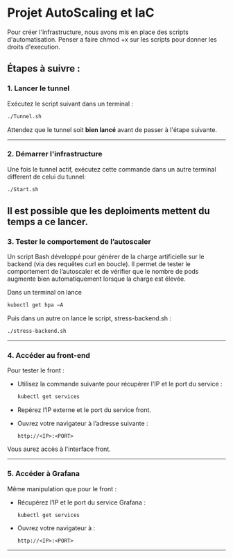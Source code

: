 # Projet AutoScaling et IaC

Pour créer l'infrastructure, nous avons mis en place des scripts d'automatisation.
Penser a faire chmod +x sur les scripts pour donner les droits d'execution.

## Étapes à suivre :

### 1. Lancer le tunnel

Exécutez le script suivant dans un terminal :

```bash
./Tunnel.sh
```

Attendez que le tunnel soit **bien lancé** avant de passer à l'étape suivante.

---

### 2. Démarrer l'infrastructure

Une fois le tunnel actif, exécutez cette commande dans un autre terminal different de celui du tunnel:

```bash
./Start.sh
```
Il est possible que les deploiments mettent du temps a ce lancer.
---

### 3. Tester le comportement de l’autoscaler

Un script Bash développé pour générer de la charge artificielle sur le backend (via des requêtes curl en boucle). Il permet de tester le comportement de l’autoscaler et de vérifier que le nombre de pods augmente bien automatiquement lorsque la charge est
élevée.

Dans un terminal on lance
```bash
kubectl get hpa –A
```
Puis dans un autre on lance le script, stress-backend.sh :


```bash
./stress-backend.sh
```
---

### 4. Accéder au front-end

Pour tester le front :

- Utilisez la commande suivante pour récupérer l'IP et le port du service :

  ```bash
  kubectl get services
  ```

- Repérez l’IP externe et le port du service front.

- Ouvrez votre navigateur à l’adresse suivante :

  ```
  http://<IP>:<PORT>
  ```

Vous aurez accès à l'interface front.

---

### 5. Accéder à Grafana

Même manipulation que pour le front :

- Récupérez l’IP et le port du service Grafana :

  ```bash
  kubectl get services
  ```

- Ouvrez votre navigateur à :

  ```
  http://<IP>:<PORT>
  ```

---

